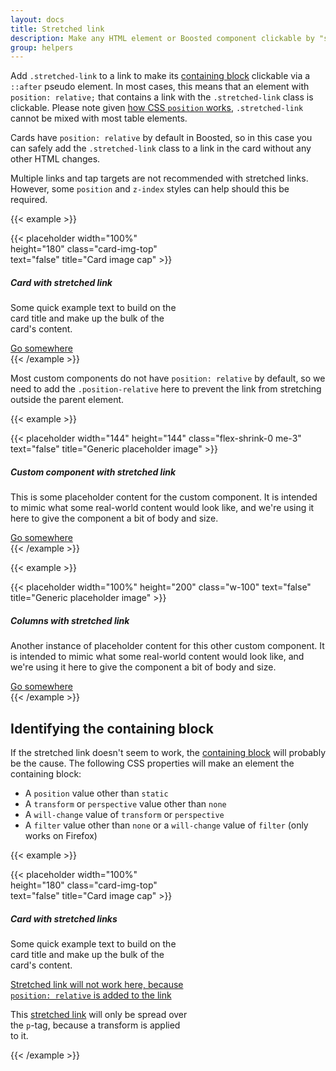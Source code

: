 ```yaml
---
layout: docs
title: Stretched link
description: Make any HTML element or Boosted component clickable by "stretching" a nested link via CSS.
group: helpers
---
```


Add `.stretched-link` to a link to make its [containing block](https://developer.mozilla.org/en-US/docs/Web/CSS/Containing_block) clickable via a `::after` pseudo element. In most cases, this means that an element with `position: relative;` that contains a link with the `.stretched-link` class is clickable. Please note given [how CSS `position` works](https://www.w3.org/TR/CSS21/visuren.html#propdef-position), `.stretched-link` cannot be mixed with most table elements.

Cards have `position: relative` by default in Boosted, so in this case you can safely add the `.stretched-link` class to a link in the card without any other HTML changes.

Multiple links and tap targets are not recommended with stretched links. However, some `position` and `z-index` styles can help should this be required.

{{< example >}}
<div class="card" style="width: 18rem;">
  {{< placeholder width="100%" height="180" class="card-img-top" text="false" title="Card image cap" >}}
  <div class="card-body">
    <h5 class="card-title">Card with stretched link</h5>
    <p class="card-text">Some quick example text to build on the card title and make up the bulk of the card's content.</p>
    <a href="#" class="btn btn-primary stretched-link">Go somewhere</a>
  </div>
</div>
{{< /example >}}

Most custom components do not have `position: relative` by default, so we need to add the `.position-relative` here to prevent the link from stretching outside the parent element.

{{< example >}}
<div class="d-flex position-relative">
  {{< placeholder width="144" height="144" class="flex-shrink-0 me-3" text="false" title="Generic placeholder image" >}}
  <div>
    <h5 class="mt-0">Custom component with stretched link</h5>
    <p>This is some placeholder content for the custom component. It is intended to mimic what some real-world content would look like, and we're using it here to give the component a bit of body and size.</p>
    <a href="#" class="stretched-link">Go somewhere</a>
  </div>
</div>
{{< /example >}}

{{< example >}}
<div class="row g-0 bg-light position-relative">
  <div class="col-md-6 mb-md-0 p-md-4">
    {{< placeholder width="100%" height="200" class="w-100" text="false" title="Generic placeholder image" >}}
  </div>
  <div class="col-md-6 p-4 ps-md-0">
    <h5 class="mt-0">Columns with stretched link</h5>
    <p>Another instance of placeholder content for this other custom component. It is intended to mimic what some real-world content would look like, and we're using it here to give the component a bit of body and size.</p>
    <a href="#" class="stretched-link">Go somewhere</a>
  </div>
</div>
{{< /example >}}

## Identifying the containing block

If the stretched link doesn't seem to work, the [containing block](https://developer.mozilla.org/en-US/docs/Web/CSS/Containing_block#Identifying_the_containing_block) will probably be the cause. The following CSS properties will make an element the containing block:

- A `position` value other than `static`
- A `transform` or `perspective` value other than `none`
- A `will-change` value of `transform` or `perspective`
- A `filter` value other than `none` or a `will-change` value of `filter` (only works on Firefox)

{{< example >}}
<div class="card" style="width: 18rem;">
  {{< placeholder width="100%" height="180" class="card-img-top" text="false" title="Card image cap" >}}
  <div class="card-body">
    <h5 class="card-title">Card with stretched links</h5>
    <p class="card-text">Some quick example text to build on the card title and make up the bulk of the card's content.</p>
    <p class="card-text">
      <a href="#" class="stretched-link text-danger" style="position: relative;">Stretched link will not work here, because <code>position: relative</code> is added to the link</a>
    </p>
    <p class="card-text bg-light" style="transform: rotate(0);">
      This <a href="#" class="text-warning stretched-link">stretched link</a> will only be spread over the <code>p</code>-tag, because a transform is applied to it.
    </p>
  </div>
</div>
{{< /example >}}
